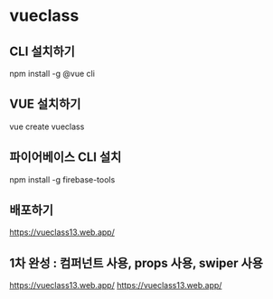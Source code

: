 # vueclass

## CLI 설치하기

npm install -g @vue cli

## VUE 설치하기

vue create vueclass

## 파이어베이스 CLI 설치

npm install -g firebase-tools

## 배포하기

https://vueclass13.web.app/

## 1차 완성 : 컴퍼넌트 사용, props 사용, swiper 사용

https://vueclass13.web.app/
https://vueclass13.web.app/
